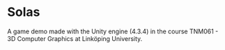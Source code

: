 Solas
==========

A game demo made with the Unity engine (4.3.4) in the course TNM061 - 3D Computer Graphics at Linköping University. 

